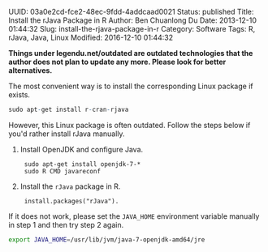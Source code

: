 UUID: 03a0e2cd-fce2-48ec-9fdd-4addcaad0021
Status: published
Title: Install the rJava Package in R
Author: Ben Chuanlong Du
Date: 2013-12-10 01:44:32
Slug: install-the-rjava-package-in-r
Category: Software
Tags: R, rJava, Java, Linux
Modified: 2016-12-10 01:44:32

**Things under legendu.net/outdated are outdated technologies that the author does not plan to update any more. Please look for better alternatives.**

 
The most convenient way is to install the corresponding Linux package if exists.

```R
sudo apt-get install r-cran-rjava
```

However, this Linux package is often outdated.
Follow the steps below if you'd rather install rJava manually.

1. Install OpenJDK and configure Java. 

        sudo apt-get install openjdk-7-*
        sudo R CMD javareconf

2. Install the `rJava` package in R.
    
        install.packages("rJava").

If it does not work, 
please set the `JAVA_HOME` environment variable manually in step 1
and then try step 2 again.
```Bash
export JAVA_HOME=/usr/lib/jvm/java-7-openjdk-amd64/jre
```
